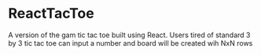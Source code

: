 ReactTacToe
===========

A version of the gam tic tac toe built using React. Users tired of standard 3 by 3 tic tac toe can input a number and board will be created wih NxN rows
